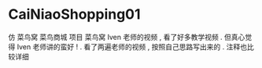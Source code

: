 # CaiNiaoShopping01
仿 菜鸟窝 菜鸟商城 项目
菜鸟窝 Iven 老师的视频 , 看了好多教学视频 . 但真心觉得 Iven 老师讲的蛮好 ! .
看了两遍老师的视频 , 按照自己思路写出来的 . 注释也比较详细
